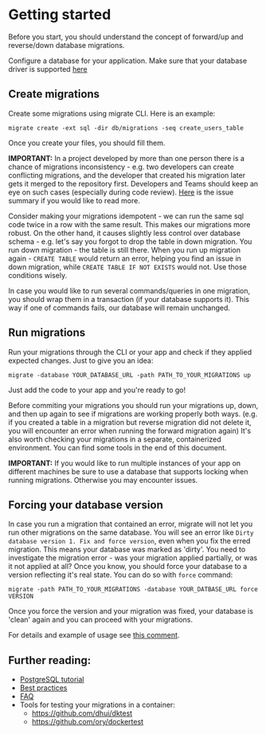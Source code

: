 # Getting started
Before you start, you should understand the concept of forward/up and reverse/down database migrations.

Configure a database for your application. Make sure that your database driver is supported [here](README.md#databases)

## Create migrations
Create some migrations using migrate CLI. Here is an example:
```
migrate create -ext sql -dir db/migrations -seq create_users_table
```
Once you create your files, you should fill them.

**IMPORTANT:** In a project developed by more than one person there is a chance of migrations inconsistency - e.g. two developers can create conflicting migrations, and the developer that created his migration later gets it merged to the repository first.
Developers and Teams should keep an eye on such cases (especially during code review).
[Here](https://github.com/golang-migrate/migrate/issues/179#issuecomment-475821264) is the issue summary if you would like to read more.

Consider making your migrations idempotent - we can run the same sql code twice in a row with the same result. This makes our migrations more robust. On the other hand, it causes slightly less control over database schema - e.g. let's say you forgot to drop the table in down migration. You run down migration - the table is still there. When you run up migration again - `CREATE TABLE` would return an error, helping you find an issue in down migration, while `CREATE TABLE IF NOT EXISTS` would not. Use those conditions wisely.

In case you would like to run several commands/queries in one migration, you should wrap them in a transaction (if your database supports it).
This way if one of commands fails, our database will remain unchanged.

## Run migrations
Run your migrations through the CLI or your app and check if they applied expected changes.
Just to give you an idea:
```
migrate -database YOUR_DATABASE_URL -path PATH_TO_YOUR_MIGRATIONS up
```

Just add the code to your app and you're ready to go!

Before commiting your migrations you should run your migrations up, down, and then up again to see if migrations are working properly both ways.
(e.g. if you created a table in a migration but reverse migration did not delete it, you will encounter an error when running the forward migration again)
It's also worth checking your migrations in a separate, containerized environment. You can find some tools in the end of this document.

**IMPORTANT:** If you would like to run multiple instances of your app on different machines be sure to use a database that supports locking when running migrations. Otherwise you may encounter issues.

## Forcing your database version
In case you run a migration that contained an error, migrate will not let you run other migrations on the same database. You will see an error like `Dirty database version 1. Fix and force version`, even when you fix the erred migration. This means your database was marked as 'dirty'.
You need to investigate the migration error - was your migration applied partially, or was it not applied at all? Once you know, you should force your database to a version reflecting it's real state. You can do so with `force` command:
```
migrate -path PATH_TO_YOUR_MIGRATIONS -database YOUR_DATBASE_URL force VERSION
```
Once you force the version and your migration was fixed, your database is 'clean' again and you can proceed with your migrations.

For details and example of usage see [this comment](https://github.com/golang-migrate/migrate/issues/282#issuecomment-530743258).

## Further reading:
- [PostgreSQL tutorial](database/postgres/TUTORIAL.md)
- [Best practices](MIGRATIONS.md)
- [FAQ](FAQ.md)
- Tools for testing your migrations in a container:
	- https://github.com/dhui/dktest
	- https://github.com/ory/dockertest
